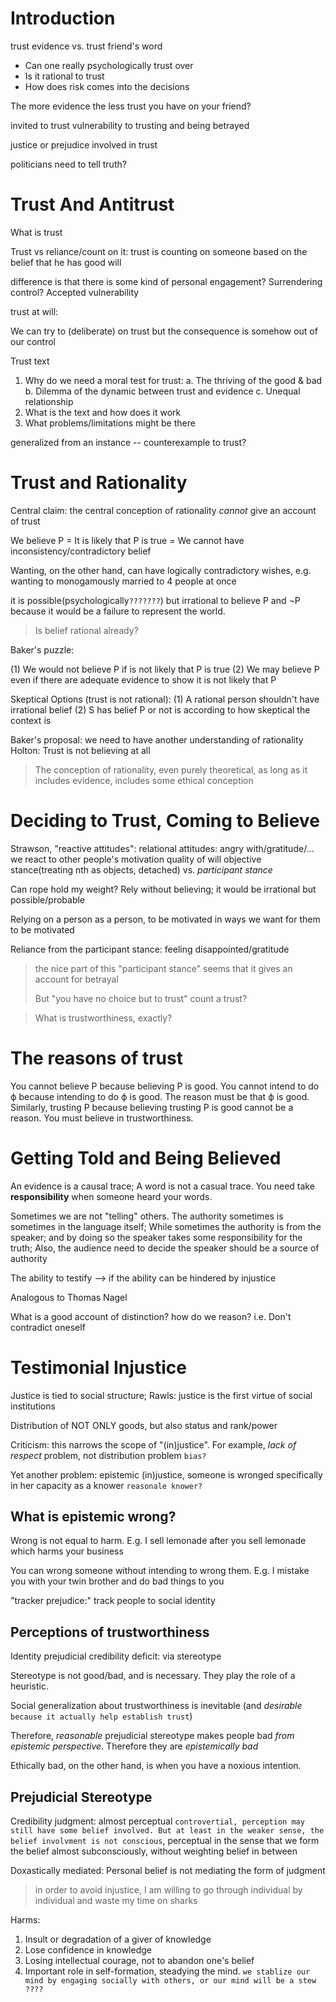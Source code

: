 # Introduction

trust evidence vs. trust friend's word
- Can one really psychologically trust over
- Is it rational to trust
- How does risk comes into the decisions

The more evidence the less trust you have on your friend?


invited to trust
vulnerability to trusting and being betrayed

justice or prejudice involved in trust

politicians need to tell truth?

# Trust And Antitrust

What is trust

Trust vs reliance/count on it: trust is counting on someone based on the belief that he has good will

difference is that there is some kind of personal engagement? Surrendering control? Accepted vulnerability 

trust at will:

We can try to (deliberate) on trust but the consequence is somehow out of our control

Trust text
1. Why do we need a moral test for trust:
    a. The thriving of the good & bad
    b. Dilemma of the dynamic between trust and evidence
    c. Unequal relationship
2. What is the text and how does it work
3. What problems/limitations might be there

generalized from an instance -- counterexample to trust?

# Trust and Rationality

Central claim: the central conception of rationality *cannot* give an account of trust

We believe P = It is likely that P is true = We cannot have inconsistency/contradictory belief

Wanting, on the other hand, can have logically contradictory wishes, e.g. wanting to monogamously married to 4 people at once

it is possible(psychologically`???????`) but irrational to believe P and ¬P because it would be a failure to represent the world.

> Is belief rational already?

Baker's puzzle: 

(1) We would not believe P if is not likely that P is true
(2) We may believe P even if there are adequate evidence to show it is not likely that P

Skeptical Options (trust is not rational):
(1) A rational person shouldn't have irrational belief
(2) S has belief P or not is according to how skeptical the context is

Baker's proposal: we need to have another understanding of rationality
Holton: Trust is not believing at all

> The conception of rationality, even purely theoretical, as long as it includes evidence, includes some ethical conception

# Deciding to Trust, Coming to Believe

Strawson, "reactive attitudes": 
relational attitudes: angry with/gratitude/...
we react to other people's motivation
quality of will
objective stance(treating nth as objects, detached) vs. *participant stance*

Can rope hold my weight? Rely without believing; it would be irrational but possible/probable

Relying on a person as a person, to be motivated in ways we want for them to be motivated

Reliance from the participant stance: feeling disappointed/gratitude

> the nice part of this "participant stance" seems that it gives an account for betrayal
>
> But "you have no choice but to trust" count a trust?

> What is trustworthiness, exactly?

# The reasons of trust

You cannot believe P because believing P is good.
You cannot intend to do ϕ because intending to do ϕ is good. The reason must be that ϕ is good.
Similarly, trusting P because believing trusting P is good cannot be a reason. You must believe in trustworthiness.

# Getting Told and Being Believed

An evidence is a causal trace; A word is not a casual trace. You need take **responsibility** when someone heard your words.

Sometimes we are not "telling" others. The authority sometimes is sometimes in the language itself;
While sometimes the authority is from the speaker; and by doing so the speaker takes some responsibility for the truth;
Also, the audience need to decide the speaker should be a source of authority

The ability to testify --> if the ability can be hindered by injustice


Analogous to Thomas Nagel

What is a good account of distinction? how do we reason? i.e. Don't contradict oneself


# Testimonial Injustice

Justice is tied to social structure; Rawls: justice is the first virtue of social institutions

Distribution of NOT ONLY goods, but also status and rank/power

Criticism: this narrows the scope of "(in)justice". For example, *lack of respect* problem, not distribution problem `bias?`

Yet another problem: epistemic (in)justice, someone is wronged specifically in her capacity as a knower `reasonale knower?`

## What is epistemic wrong?

Wrong is not equal to harm. E.g. I sell lemonade after you sell lemonade which harms your business

You can wrong someone without intending to wrong them. E.g. I mistake you with your twin brother and do bad things to you

"tracker prejudice:" track people to social identity 

## Perceptions of trustworthiness

Identity prejudicial credibility deficit: via stereotype

Stereotype is not good/bad, and is necessary. They play the role of a heuristic.

Social generalization about trustworthiness is inevitable (and *desirable* `because it actually help establish trust`)

Therefore, *reasonable* prejudicial stereotype makes people bad *from epistemic perspective*. Therefore they are *epistemically bad*

Ethically bad, on the other hand, is when you have a noxious intention.

## Prejudicial Stereotype

Credibility judgment: almost perceptual `controvertial, perception may still have some belief involved. But at least in the weaker sense, the belief involvment is not conscious`, perceptual in the sense that we form the belief almost subconsciously, without weighting belief in between

Doxastically mediated: Personal belief is not mediating the form of judgment

> in order to avoid injustice, I am willing to go through individual by individual and waste my time on sharks

Harms:
1. Insult or degradation of a giver of knowledge
2. Lose confidence in knowledge
3. Losing intellectual courage, not to abandon one's belief
4. Important role in self-formation, steadying the mind. `we stablize our mind by engaging socially with others, or our mind will be a stew ????`
